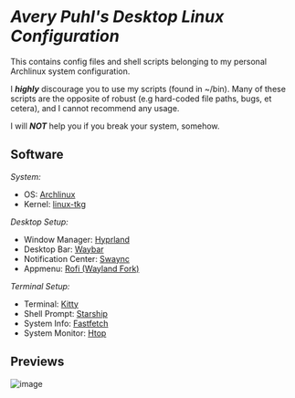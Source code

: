 
# *Avery Puhl's Desktop Linux Configuration*
This contains config files and shell scripts belonging to my personal Archlinux system configuration.

I ***highly*** discourage you to use my scripts (found in ~/bin). Many of these scripts are the opposite of robust (e.g hard-coded file paths, bugs, et cetera), and I cannot recommend any usage.

I will ***NOT*** help you if you break your system, somehow.
## Software

*System:*
*	OS: [Archlinux](https://archlinux.org/)
* Kernel: [linux-tkg](https://github.com/Frogging-Family/linux-tkg)

*Desktop Setup:*
* Window Manager: [Hyprland](https://hyprland.org/)
* Desktop Bar: [Waybar](https://github.com/Alexays/Waybar)
* Notification Center: [Swaync](https://github.com/ErikReider/SwayNotificationCenter)
* Appmenu: [Rofi (Wayland Fork)](https://github.com/lbonn/rofi)

*Terminal Setup:*
* Terminal: [Kitty](https://sw.kovidgoyal.net/kitty/)
* Shell Prompt: [Starship](https://starship.rs/)
* System Info: [Fastfetch](https://github.com/fastfetch-cli/fastfetch)
* System Monitor: [Htop](https://htop.dev/)

## Previews

![image](https://github.com/user-attachments/assets/3ed5119d-6bb1-4907-86ff-621058e40d5e)

